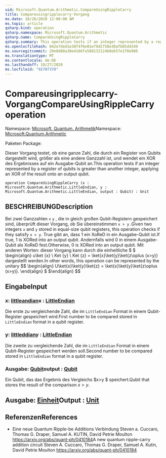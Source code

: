 ```yaml
---
uid: Microsoft.Quantum.Arithmetic.CompareUsingRippleCarry
title: Compareusingripplecarry-Vorgang
ms.date: 10/26/2020 12:00:00 AM
ms.topic: article
qsharp.kind: operation
qsharp.namespace: Microsoft.Quantum.Arithmetic
qsharp.name: CompareUsingRippleCarry
qsharp.summary: This operation tests if an integer represented by a register of qubits is greater than another integer, applying an XOR of the result onto an output qubit.
ms.openlocfilehash: 842e7ded1e38f4f6e01e79d2758e30afb85dd349
ms.sourcegitcommit: 29e0d88a30e4166fa580132124b0eb57e1f0e986
ms.translationtype: MT
ms.contentlocale: de-DE
ms.lasthandoff: 10/27/2020
ms.locfileid: "92707378"
---
```

# <a name="compareusingripplecarry-operation"></a><span data-ttu-id="66e01-102">Compareusingripplecarry-Vorgang</span><span class="sxs-lookup"><span data-stu-id="66e01-102">CompareUsingRippleCarry operation</span></span>

<span data-ttu-id="66e01-103">Namespace: [Microsoft. Quantum. Arithmetik](xref:Microsoft.Quantum.Arithmetic)</span><span class="sxs-lookup"><span data-stu-id="66e01-103">Namespace: [Microsoft.Quantum.Arithmetic](xref:Microsoft.Quantum.Arithmetic)</span></span>

<span data-ttu-id="66e01-104">Paketen [](https://nuget.org/packages/)</span><span class="sxs-lookup"><span data-stu-id="66e01-104">Package: [](https://nuget.org/packages/)</span></span>


<span data-ttu-id="66e01-105">Dieser Vorgang testet, ob eine ganze Zahl, die durch ein Register von Qubits dargestellt wird, größer als eine andere Ganzzahl ist, und wendet ein XOR des Ergebnisses auf ein Ausgabe-Qubit an.</span><span class="sxs-lookup"><span data-stu-id="66e01-105">This operation tests if an integer represented by a register of qubits is greater than another integer, applying an XOR of the result onto an output qubit.</span></span>

```qsharp
operation CompareUsingRippleCarry (x : Microsoft.Quantum.Arithmetic.LittleEndian, y : Microsoft.Quantum.Arithmetic.LittleEndian, output : Qubit) : Unit
```


## <a name="description"></a><span data-ttu-id="66e01-106">BESCHREIBUNG</span><span class="sxs-lookup"><span data-stu-id="66e01-106">Description</span></span>

<span data-ttu-id="66e01-107">Bei zwei Ganzzahlen `x` `y` , die in gleich großen Qubit-Registern gespeichert sind, überprüft dieser Vorgang, ob Sie übereinstimmen `x > y` .</span><span class="sxs-lookup"><span data-stu-id="66e01-107">Given two integers `x` and `y` stored in equal-size qubit registers, this operation checks if they satisfy `x > y`.</span></span> <span data-ttu-id="66e01-108">True gibt an, dass 1 ein XoReD in ein Ausgabe-Qubit ist.</span><span class="sxs-lookup"><span data-stu-id="66e01-108">If true, 1 is XORed into an output qubit.</span></span> <span data-ttu-id="66e01-109">Andernfalls wird 0 in einem Ausgabe-Qubit als XoReD fest.</span><span class="sxs-lookup"><span data-stu-id="66e01-109">Otherwise, 0 is XORed into an output qubit.</span></span>
<span data-ttu-id="66e01-110">Mit anderen Worten: dieser Vorgang kann durch die einheitliche $ $ \begin{align} u\ket {x} \ Ket {y} \ Ket {z} = \ket{x}\ket{y}\ket{z\oplus (x>y)} dargestellt werden.</span><span class="sxs-lookup"><span data-stu-id="66e01-110">In other words, this operation can be represented by the unitary $$ \begin{align} U\ket{x}\ket{y}\ket{z} = \ket{x}\ket{y}\ket{z\oplus (x>y)}.</span></span>
<span data-ttu-id="66e01-111">\end{align} $ $</span><span class="sxs-lookup"><span data-stu-id="66e01-111">\end{align} $$</span></span>

## <a name="input"></a><span data-ttu-id="66e01-112">Eingabe</span><span class="sxs-lookup"><span data-stu-id="66e01-112">Input</span></span>

### <a name="x--littleendian"></a><span data-ttu-id="66e01-113">x: [littleandian](xref:Microsoft.Quantum.Arithmetic.LittleEndian)</span><span class="sxs-lookup"><span data-stu-id="66e01-113">x : [LittleEndian](xref:Microsoft.Quantum.Arithmetic.LittleEndian)</span></span>

<span data-ttu-id="66e01-114">Die erste zu vergleichende Zahl, die im `LittleEndian` Format in einem Qubit-Register gespeichert wird.</span><span class="sxs-lookup"><span data-stu-id="66e01-114">First number to be compared stored in `LittleEndian` format in a qubit register.</span></span>


### <a name="y--littleendian"></a><span data-ttu-id="66e01-115">y: [littleddian](xref:Microsoft.Quantum.Arithmetic.LittleEndian)</span><span class="sxs-lookup"><span data-stu-id="66e01-115">y : [LittleEndian](xref:Microsoft.Quantum.Arithmetic.LittleEndian)</span></span>

<span data-ttu-id="66e01-116">Die zweite zu vergleichende Zahl, die im `LittleEndian` Format in einem Qubit-Register gespeichert werden soll.</span><span class="sxs-lookup"><span data-stu-id="66e01-116">Second number to be compared stored in `LittleEndian` format in a qubit register.</span></span>


### <a name="output--qubit"></a><span data-ttu-id="66e01-117">Ausgabe: [Qubit](xref:microsoft.quantum.lang-ref.qubit)</span><span class="sxs-lookup"><span data-stu-id="66e01-117">output : [Qubit](xref:microsoft.quantum.lang-ref.qubit)</span></span>

<span data-ttu-id="66e01-118">Ein Qubit, das das Ergebnis des Vergleichs $x>y $ speichert.</span><span class="sxs-lookup"><span data-stu-id="66e01-118">Qubit that stores the result of the comparison $x>y$.</span></span>



## <a name="output--unit"></a><span data-ttu-id="66e01-119">Ausgabe: [Einheit](xref:microsoft.quantum.lang-ref.unit)</span><span class="sxs-lookup"><span data-stu-id="66e01-119">Output : [Unit](xref:microsoft.quantum.lang-ref.unit)</span></span>



## <a name="references"></a><span data-ttu-id="66e01-120">Referenzen</span><span class="sxs-lookup"><span data-stu-id="66e01-120">References</span></span>

- <span data-ttu-id="66e01-121">Eine neue Quantum Ripple-be Additions Verbindung Steven a. Cuccaro, Thomas G. Draper, Samuel A. KUTIN, David Petrie Moulton https://arxiv.org/abs/quant-ph/0410184</span><span class="sxs-lookup"><span data-stu-id="66e01-121">A new quantum ripple-carry addition circuit Steven A. Cuccaro, Thomas G. Draper, Samuel A. Kutin, David Petrie Moulton https://arxiv.org/abs/quant-ph/0410184</span></span>